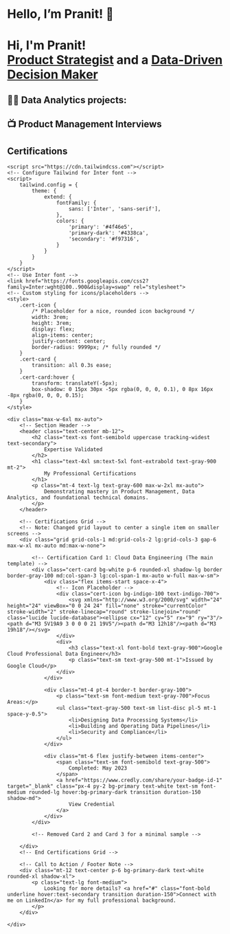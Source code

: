 <h1>Hello, I’m Pranit! 👋</h1>
<p>
<h1>Hi, I'm Pranit! <br/><a href="https://github.com/kumarpranit">Product Strategist</a> and a <a href="https://www.linkedin.com/in/kumarpranit/">Data-Driven Decision Maker</a></h1>
</p>
<h2>👨‍💻 Data Analytics projects:</h2>

<h2>📺 Product Management Interviews </h2>

<h2> Certifications</h2>

<!--
**joshmadakor1/joshmadakor1** is a ✨ _special_ ✨ repository because its `README.md` (this file) appears on your GitHub profile.


<!DOCTYPE html>
<html lang="en">
<head>
    <meta charset="UTF-8">
    <meta name="viewport" content="width=device-width, initial-scale=1.0">
    <title>Certification Showcase</title>
    <!-- Load Tailwind CSS -->
    <script src="https://cdn.tailwindcss.com"></script>
    <!-- Configure Tailwind for Inter font -->
    <script>
        tailwind.config = {
            theme: {
                extend: {
                    fontFamily: {
                        sans: ['Inter', 'sans-serif'],
                    },
                    colors: {
                        'primary': '#4f46e5',
                        'primary-dark': '#4338ca',
                        'secondary': '#f97316',
                    }
                }
            }
        }
    </script>
    <!-- Use Inter font -->
    <link href="https://fonts.googleapis.com/css2?family=Inter:wght@100..900&display=swap" rel="stylesheet">
    <!-- Custom styling for icons/placeholders -->
    <style>
        .cert-icon {
            /* Placeholder for a nice, rounded icon background */
            width: 3rem;
            height: 3rem;
            display: flex;
            align-items: center;
            justify-content: center;
            border-radius: 9999px; /* fully rounded */
        }
        .cert-card {
            transition: all 0.3s ease;
        }
        .cert-card:hover {
            transform: translateY(-5px);
            box-shadow: 0 15px 30px -5px rgba(0, 0, 0, 0.1), 0 8px 16px -8px rgba(0, 0, 0, 0.15);
        }
    </style>
</head>
<body class="bg-gray-50 font-sans p-4 sm:p-8">

    <div class="max-w-6xl mx-auto">
        <!-- Section Header -->
        <header class="text-center mb-12">
            <h2 class="text-xs font-semibold uppercase tracking-widest text-secondary">
                Expertise Validated
            </h2>
            <h1 class="text-4xl sm:text-5xl font-extrabold text-gray-900 mt-2">
                My Professional Certifications
            </h1>
            <p class="mt-4 text-lg text-gray-600 max-w-2xl mx-auto">
                Demonstrating mastery in Product Management, Data Analytics, and foundational technical domains.
            </p>
        </header>

        <!-- Certifications Grid -->
        <!-- Note: Changed grid layout to center a single item on smaller screens -->
        <div class="grid grid-cols-1 md:grid-cols-2 lg:grid-cols-3 gap-6 max-w-xl mx-auto md:max-w-none">

            <!-- Certification Card 1: Cloud Data Engineering (The main template) -->
            <div class="cert-card bg-white p-6 rounded-xl shadow-lg border border-gray-100 md:col-span-3 lg:col-span-1 mx-auto w-full max-w-sm">
                <div class="flex items-start space-x-4">
                    <!-- Icon Placeholder -->
                    <div class="cert-icon bg-indigo-100 text-indigo-700">
                        <svg xmlns="http://www.w3.org/2000/svg" width="24" height="24" viewBox="0 0 24 24" fill="none" stroke="currentColor" stroke-width="2" stroke-linecap="round" stroke-linejoin="round" class="lucide lucide-database"><ellipse cx="12" cy="5" rx="9" ry="3"/><path d="M3 5V19A9 3 0 0 0 21 19V5"/><path d="M3 12h18"/><path d="M3 19h18"/></svg>
                    </div>
                    <div>
                        <h3 class="text-xl font-bold text-gray-900">Google Cloud Professional Data Engineer</h3>
                        <p class="text-sm text-gray-500 mt-1">Issued by Google Cloud</p>
                    </div>
                </div>
                
                <div class="mt-4 pt-4 border-t border-gray-100">
                    <p class="text-sm font-medium text-gray-700">Focus Areas:</p>
                    <ul class="text-gray-500 text-sm list-disc pl-5 mt-1 space-y-0.5">
                        <li>Designing Data Processing Systems</li>
                        <li>Building and Operating Data Pipelines</li>
                        <li>Security and Compliance</li>
                    </ul>
                </div>
                
                <div class="mt-6 flex justify-between items-center">
                    <span class="text-sm font-semibold text-gray-500">
                        Completed: May 2023
                    </span>
                    <a href="https://www.credly.com/share/your-badge-id-1" target="_blank" class="px-4 py-2 bg-primary text-white text-sm font-medium rounded-lg hover:bg-primary-dark transition duration-150 shadow-md">
                        View Credential
                    </a>
                </div>
            </div>
            
            <!-- Removed Card 2 and Card 3 for a minimal sample -->

        </div>
        <!-- End Certifications Grid -->

        <!-- Call to Action / Footer Note -->
        <div class="mt-12 text-center p-6 bg-primary-dark text-white rounded-xl shadow-xl">
            <p class="text-lg font-medium">
                Looking for more details? <a href="#" class="font-bold underline hover:text-secondary transition duration-150">Connect with me on LinkedIn</a> for my full professional background.
            </p>
        </div>

    </div>

</body>
</html>

